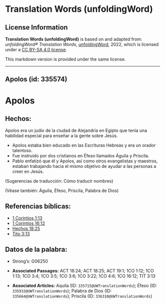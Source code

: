 # Translation Words (unfoldingWord)

## License Information

**Translation Words (unfoldingWord)** is based on and adapted from: _unfoldingWord® Translation Words_, [unfoldingWord](https://unfoldingword.org/utw), 2022, which is licensed under a [CC BY-SA 4.0 license](https://creativecommons.org/licenses/by-sa/4.0/legalcode.en).

This markdown version is provided under the same license.



--------------------------------

## Apolos (id: 335574)

Apolos
======

Hechos:
-------

Apolos era un judío de la ciudad de Alejandría en Egipto que tenía una habilidad especial para enseñar a la gente sobre Jesús.

* Apolos estaba bien educado en las Escrituras Hebreas y era un orador talentoso.
* Fue instruido por dos cristianos en Éfeso llamados Águila y Priscila.
* Pablo enfatizó que él y Apolos, así como otros evangelistas y maestros, estaban trabajando hacia el mismo objetivo de ayudar a las personas a creer en Jesús.

(Sugerencias de traducción: Cómo traducir nombres)

(Véase también: Águila, Éfeso, Priscila, Palabra de Dios)

Referencias bíblicas:
---------------------

* [1 Corintios 1:13](https://ref.ly/1Cor1:13)
* [1 Corintios 16:12](https://ref.ly/1Cor16:12)
* [Hechos 18:25](https://ref.ly/Acts18:25)
* [Tito 3:13](https://ref.ly/Titus3:13)

Datos de la palabra:
--------------------

* Strong’s: G06250

* **Associated Passages:** ACT 18:24; ACT 18:25; ACT 19:1; 1CO 1:12; 1CO 1:13; 1CO 3:4; 1CO 3:5; 1CO 3:6; 1CO 3:22; 1CO 4:6; 1CO 16:12; TIT 3:13
* **Associated Articles:** Aquila (ID: `335715@UWTranslationWords`); Éfeso (ID: `335933@UWTranslationWords`); Palabra de Dios (ID: `335664@UWTranslationWords`); Priscila (ID: `336310@UWTranslationWords`)

